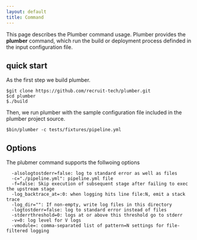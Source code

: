 ```yaml
---
layout: default
title: Command
---
```


This page describes the Plumber command usage.
Plumber provides the **plumber** command, which run the build or deployment process definded in the input configuration file.

quick start
-------------

As the first step we build plumber.

    $git clone https://github.com/recruit-tech/plumber.git
    $cd plumber
    $./build

Then, we run plumber with the sample configuration file included in the plumber project source.

    $bin/plumber -c tests/fixtures/pipeline.yml

Options
---------

The plubmer command supports the follwoing options

      -alsologtostderr=false: log to standard error as well as files
      -c="./pipeline.yml": pipeline.yml file
      -f=false: Skip execution of subsequent stage after failing to exec the upstream stage
      -log_backtrace_at=:0: when logging hits line file:N, emit a stack trace
      -log_dir="": If non-empty, write log files in this directory
      -logtostderr=false: log to standard error instead of files
      -stderrthreshold=0: logs at or above this threshold go to stderr
      -v=0: log level for V logs
      -vmodule=: comma-separated list of pattern=N settings for file-filtered logging

